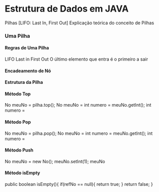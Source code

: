 # Estrutura de Dados em JAVA

Pilhas 
[LIFO: Last In, First Out]
Explicação teórica do conceito de Pilhas

### Uma Pilha
#### Regras de Uma Pilha

LIFO
Last in First Out
O último elemento que entra é o primeiro a sair

#### Encadeamento de Nó

#### Estrutura da Pilha

#### Método Top

No meuNo = pilha.top();
No meuNo = 
int numero = meuNo.getInt(); 
int numero =

#### Método Pop

No meuNo = pilha.pop();
No meuNo = 
int numero = meuNo.getInt(); 
int numero =

#### Método Push

No meuNo = new No();
meuNo.setInt(1);
meuNo

#### Método isEmpty

public boolean isEmpty(){
	if(refNo == null){
		return true;
	}
	return false;
} 

